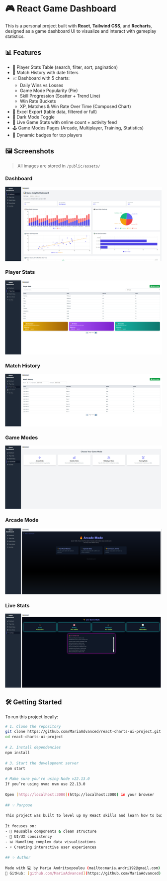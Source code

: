 # 🎮 React Game Dashboard

This is a personal project built with **React**, **Tailwind CSS**, and **Recharts**, designed as a game dashboard UI to visualize and interact with gameplay statistics.

## 📊 Features

- 🎯 Player Stats Table (search, filter, sort, pagination)
- 📆 Match History with date filters
- 📈 Dashboard with 5 charts:
  - Daily Wins vs Losses
  - Game Mode Popularity (Pie)
  - Skill Progression (Scatter + Trend Line)
  - Win Rate Buckets
  - XP, Matches & Win Rate Over Time (Composed Chart)
- 📂 Excel Export (table data, filtered or full)
- 🌙 Dark Mode Toggle
- 📡 Live Game Stats with online count + activity feed
- 🕹️ Game Modes Pages (Arcade, Multiplayer, Training, Statistics)
- 🏅 Dynamic badges for top players

## 🖼️ Screenshots
> All images are stored in `/public/assets/`

### Dashboard  
![Dashboard](assets/Dashboard.PNG)

### Player Stats  
![Player Stats](assets/PlayerStats.PNG)

### Match History  
![Match History](assets/MatchHistory.PNG)

### Game Modes  
![Game Modes](assets/GameModes.PNG)

### Arcade Mode  
![Arcade Mode](assets/ArcadeMode.PNG)

### Live Stats  
![Live Stats](assets/LiveStats.png)

## 🛠️ Getting Started

To run this project locally:

```bash
# 1. Clone the repository
git clone https://github.com/MariaAdvanced/react-charts-ui-project.git
cd react-charts-ui-project

# 2. Install dependencies
npm install

# 3. Start the development server
npm start

# Make sure you're using Node v22.13.0
If you’re using nvm: nvm use 22.13.0

Open [http://localhost:3000](http://localhost:3000) in your browser 

## 💡 Purpose

This project was built to level up my React skills and learn how to build a professional-grade UI for data-rich applications.

It focuses on:
- 🧱 Reusable components & clean structure
- 🎨 UI/UX consistency
- 📊 Handling complex data visualizations
- ⚡ Creating interactive user experiences

## ✨ Author

Made with 💻 by Maria Andritsopoulou (mailto:maria.andri192@gmail.com)  
🔗 GitHub: [github.com/MariaAdvanced](https://github.com/MariaAdvanced)
